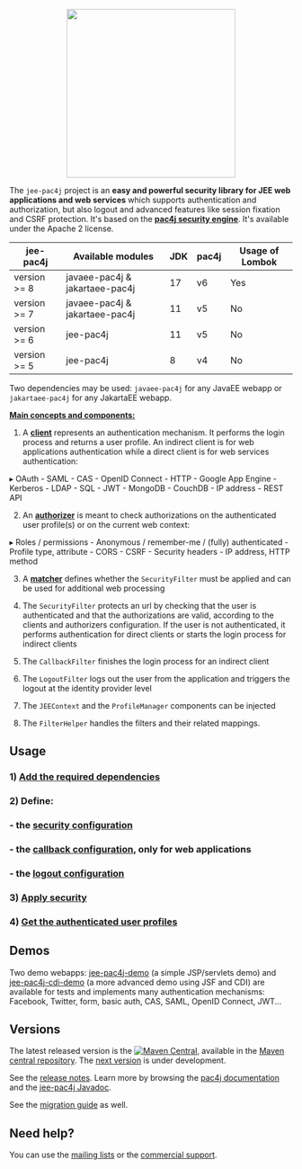 <p align="center">
  <img src="https://pac4j.github.io/pac4j/img/logo-j2e.png" width="300" />
</p>

The `jee-pac4j` project is an **easy and powerful security library for JEE web applications and web services** which supports authentication and authorization, but also logout and advanced features like session fixation and CSRF protection.
It's based on the **[pac4j security engine](https://github.com/pac4j/pac4j)**. It's available under the Apache 2 license.

| jee-pac4j    | Available modules                | JDK | pac4j | Usage of Lombok |
|--------------|----------------------------------|-----|-------|-----------------|
| version >= 8 | javaee-pac4j & jakartaee-pac4j   | 17  | v6    | Yes             |
| version >= 7 | javaee-pac4j & jakartaee-pac4j   | 11  | v5    | No              |
| version >= 6 | jee-pac4j                        | 11  | v5    | No              |
| version >= 5 | jee-pac4j                        | 8   | v4    | No              |

Two dependencies may be used: `javaee-pac4j` for any JavaEE webapp or `jakartaee-pac4j` for any JakartaEE webapp.

[**Main concepts and components:**](https://www.pac4j.org/docs/main-concepts-and-components.html)

1) A [**client**](https://www.pac4j.org/docs/clients.html) represents an authentication mechanism. It performs the login process and returns a user profile. An indirect client is for web applications authentication while a direct client is for web services authentication:

&#9656; OAuth - SAML - CAS - OpenID Connect - HTTP - Google App Engine - Kerberos - LDAP - SQL - JWT - MongoDB - CouchDB - IP address - REST API

2) An [**authorizer**](https://www.pac4j.org/docs/authorizers.html) is meant to check authorizations on the authenticated user profile(s) or on the current web context:

&#9656; Roles / permissions - Anonymous / remember-me / (fully) authenticated - Profile type, attribute -  CORS - CSRF - Security headers - IP address, HTTP method

3) A [**matcher**](https://www.pac4j.org/docs/matchers.html) defines whether the `SecurityFilter` must be applied and can be used for additional web processing

4) The `SecurityFilter` protects an url by checking that the user is authenticated and that the authorizations are valid, according to the clients and authorizers configuration. If the user is not authenticated, it performs authentication for direct clients or starts the login process for indirect clients

5) The `CallbackFilter` finishes the login process for an indirect client

6) The `LogoutFilter` logs out the user from the application and triggers the logout at the identity provider level

7) The `JEEContext` and the `ProfileManager` components can be injected

8) The `FilterHelper` handles the filters and their related mappings.


## Usage

### 1) [Add the required dependencies](https://github.com/pac4j/jee-pac4j/wiki/Dependencies)

### 2) Define:

### - the [security configuration](https://github.com/pac4j/jee-pac4j/wiki/Security-configuration)
### - the [callback configuration](https://github.com/pac4j/jee-pac4j/wiki/Callback-configuration), only for web applications
### - the [logout configuration](https://github.com/pac4j/jee-pac4j/wiki/Logout-configuration)

### 3) [Apply security](https://github.com/pac4j/jee-pac4j/wiki/Apply-security)

### 4) [Get the authenticated user profiles](https://github.com/pac4j/jee-pac4j/wiki/Get-the-authenticated-user-profiles)


## Demos

Two demo webapps: [jee-pac4j-demo](https://github.com/pac4j/jee-pac4j-demo) (a simple JSP/servlets demo) and [jee-pac4j-cdi-demo](https://github.com/pac4j/jee-pac4j-cdi-demo) (a more advanced demo using JSF and CDI) are available for tests and implements many authentication mechanisms: Facebook, Twitter, form, basic auth, CAS, SAML, OpenID Connect, JWT...


## Versions

The latest released version is the [![Maven Central](https://maven-badges.herokuapp.com/maven-central/org.pac4j/jee-pac4j/badge.svg?style=flat)](https://maven-badges.herokuapp.com/maven-central/org.pac4j/jee-pac4j), available in the [Maven central repository](https://repo.maven.apache.org/maven2).
The [next version](https://github.com/pac4j/jee-pac4j/wiki/Next-version) is under development.

See the [release notes](https://github.com/pac4j/jee-pac4j/wiki/Release-Notes). Learn more by browsing the [pac4j documentation](https://www.javadoc.io/doc/org.pac4j/pac4j-core/5.6.0/index.html) and the [jee-pac4j Javadoc](http://www.javadoc.io/doc/org.pac4j/javaee-pac4j/7.1.0).

See the [migration guide](https://github.com/pac4j/jee-pac4j/wiki/Migration-guide) as well.


## Need help?

You can use the [mailing lists](https://www.pac4j.org/mailing-lists.html) or the [commercial support](https://www.pac4j.org/commercial-support.html).
